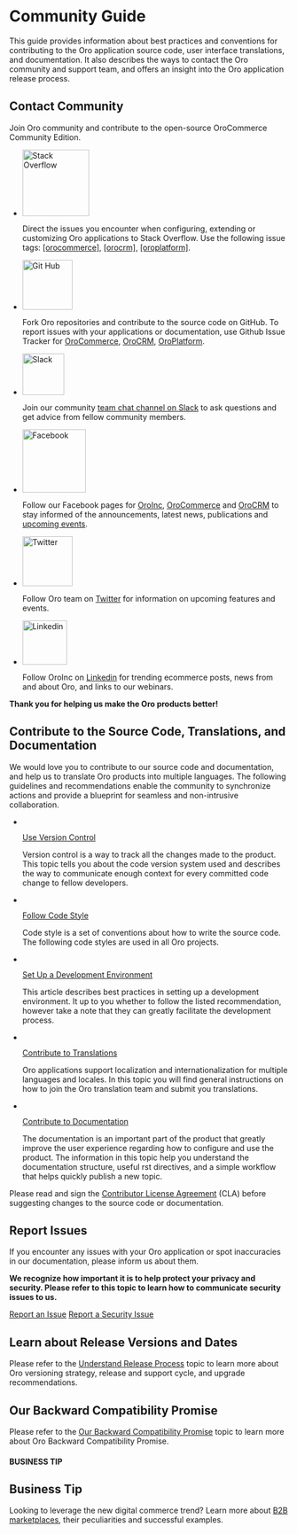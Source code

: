 <!-- meta: description = Best practices and conventions for contributing to the Oro application source code, user interface translations, and documentation -->

# Community Guide

This guide provides information about best practices and conventions for contributing to the Oro application source code, user interface translations, and documentation. It also describes the ways to contact the Oro community and support
team, and offers an insight into the Oro application release process.

<a id="doc-community-contact-community"></a>

## Contact Community

<div class="showcase-section">
    <div class="showcase-section-heading">
        <p>Join Oro community and contribute to the open-source OroCommerce Community Edition.</p>
    </div>
    <div class="showcase-section-body">
        <ul class="grid-list">
            <li>
                <div class="icon">
                    <img src="../_static/images/Stack_Overflow-Logo.wine.svg" alt="Stack Overflow" width="120px">
                </div>
                <p>Direct the issues you encounter when configuring, extending or customizing Oro applications to Stack Overflow. Use the following issue tags: <a href="https://stackoverflow.com/questions/tagged/orocommerce" target="_blank">[orocommerce]</a>, <a href="https://stackoverflow.com/questions/tagged/orocrm" target="_blank">[orocrm]</a>, <a href="https://stackoverflow.com/questions/tagged/oroplatform" target="_blank">[oroplatform]</a>.</p>
            </li>
            <li>
                <div class="icon">
                    <img src="../_static/images/github.svg" alt="Git Hub" width="90px">
                </div>
                <p>Fork Oro repositories and contribute to the source code on GitHub. To report issues with your applications or documentation, use Github Issue Tracker for <a href="https://github.com/oroinc/orocommerce" target="_blank">OroCommerce</a>, <a href="https://github.com/oroinc/crm" target="_blank">OroCRM</a>, <a href="https://github.com/oroinc/platform" target="_blank">OroPlatform</a>.</p>
            </li>
            <li>
                <div class="icon">
                    <img src="../_static/images/slack.svg" alt="Slack" width="75px">
                </div>
                <p>Join our community <a href="https://bitly.com/oro-slack" target="_blank">team chat channel on Slack</a> to ask questions and get advice from fellow community members.</p>
            </li>
            <li>
                <div class="icon">
                    <img src="../_static/images/find-us-on-facebook.svg" alt="Facebook" width="114px">
                </div>
                <p>Follow our Facebook pages for <a href="https://www.facebook.com/OroInc/" target="_blank">OroInc</a>, <a href="https://www.facebook.com/OroCommerce-333319140210515" target="_blank">OroCommerce</a> and <a href="https://www.facebook.com/OroCRMopensource" target="_blank">OroCRM</a> to stay informed of the announcements, latest news, publications and
                    <a href="https://www.facebook.com/OroInc/events" target="_blank">upcoming events</a>.</p>
            </li>
            <li>
                <div class="icon">
                    <img src="../_static/images/Twitter.svg" alt="Twitter" width="90px">
                </div>
                <p>Follow Oro team on <a href="https://twitter.com/oro_inc" target="_blank">Twitter</a> for information on upcoming features and events.</p>
            </li>
            <li>
                <div class="icon">
                    <img src="../_static/images/LinkedIn.svg" alt="Linkedin" width="80px">
                </div>
                <p>Follow OroInc on <a href="https://www.linkedin.com/company/oro-inc-/" target="_blank">Linkedin</a> for trending ecommerce posts, news from and about Oro, and links to our webinars.</p>
            </li>
        </ul>
    </div>
    <div class="showcase-section-footer">
        <p><strong>Thank you for helping us make the Oro products better!</strong></p>
    </div>
</div>

## Contribute to the Source Code, Translations, and Documentation

We would love you to contribute to our source code and documentation, and help us to translate Oro products into multiple languages. The following guidelines and recommendations enable the community to synchronize actions and provide a blueprint for seamless and non-intrusive collaboration.

<ul class="icons-list">
    <li>
        <div class="icon">
            <img src="../_static/images/seo-and-web.svg" alt="" role="presentation">
        </div>
        <div class="items-body">
            <p class="first"><a class="reference internal" href="contribute/code-version-control#code-version-control"><span class="std std-ref">Use Version Control</span></a></p>
            <p>Version control is a way to track all the changes made to the product. This topic tells you about the code version system used and describes the way to communicate enough context for every committed code change to fellow developers.</p>
        </div>
    </li>
    <li>
        <div class="icon">
            <img src="../_static/images/web.svg" alt="" role="presentation">
        </div>
        <div class="items-body">
            <p class="first"><a class="reference internal" href="contribute/code-style#doc-community-code-style"><span class="std std-ref">Follow Code Style</span></a></p>
            <p>Code style is a set of conventions about how to write the source code. The following code styles are used in all Oro projects.</p>
        </div>
    </li>
    <li>
        <div class="icon">
            <img src="../_static/images/interface.svg" alt="" role="presentation">
        </div>
        <div class="items-body">
            <p class="first"><a class="reference internal" href="../../backend/setup/dev-environment/"><span class="std std-ref">Set Up a Development Environment</span></a></p>
            <p>This article describes best practices in setting up a development environment. It up to you
                whether to follow the listed recommendation, however take a note that they can greatly facilitate the development
                process.</p>
        </div>
    </li>
    <li>
        <div class="icon">
            <img src="../_static/images/communication.svg" alt="" role="presentation">
        </div>
        <div class="items-body">
            <p class="first"><a class="reference internal" href="contribute/code-ui-translations#doc-community-ui-translations"><span class="std std-ref">Contribute to Translations</span></a></p>
            <p>Oro applications support localization and internationalization for multiple languages and locales. In this topic you will find general instructions on how to join the Oro translation team and submit you translations.</p>
        </div>
    </li>
    <li>
        <div class="icon">
            <img src="../_static/images/business-and-finance.svg" alt="" role="presentation">
        </div>
        <div class="items-body">
            <p class="first"><a class="reference internal" href="contribute/documentation#documentation-standards"><span class="std std-ref">Contribute to Documentation</span></a></p>
            <p>The documentation is an important part of the product that greatly improve the user experience regarding how to configure and use the product. The information in this topic help you understand the documentation structure, useful rst directives, and a simple workflow that helps quickly publish a new topic.</p>
        </div>
    </li>
</ul>

Please read and sign the [Contributor License Agreement](contribute/index.md#contributing-cla) (CLA) before suggesting changes to the source code or documentation.

## Report Issues

If you encounter any issues with your Oro application or spot inaccuracies in our documentation, please inform us about them.

**We recognize how important it is to help protect your privacy and security. Please refer to this topic to learn how to communicate security issues to us.**

<div class="btn-holder">
    <a class="button btn-yellow reference internal" href="report-issues"><span class="std std-ref">Report an Issue</span></a>
    <a class="button btn-orangedark reference internal" href="report-issues/security"><span class="std std-ref">Report a Security Issue</span></a>
</div>

## Learn about Release Versions and Dates

Please refer to the [Understand Release Process](release-process.md#doc-community-release) topic to learn more about Oro versioning strategy, release and support cycle, and upgrade recommendations.

## Our Backward Compatibility Promise

Please refer to the [Our Backward Compatibility Promise](backward-compatibility-promise.md#doc-community-backward-compatibility) topic to learn more about Oro Backward Compatibility Promise.

#### BUSINESS TIP
## Business Tip

Looking to leverage the new digital commerce trend? Learn more about <a href="https://oroinc.com/oromarketplace/b2b-marketplace/" target="_blank">B2B marketplaces</a>, their peculiarities and successful examples.
